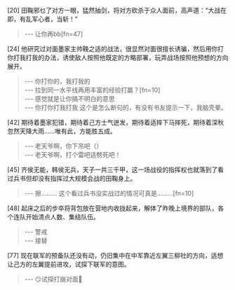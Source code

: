 
[20] 田鞠邪乜了对方一眼，猛然抽剑，将对方砍杀于众人面前，高声道：“大战在即，有乱军心者，当斩！”
>--- 让你再bb[fn=47]<br>

[24] 他研究过对面墨家主帅鞔之适的战法，很显然对面很擅长诱骗，然后用你打你打我打我的办法，诱使敌人按照他既定的方略部署，玩弄战场按照他预想的方向展开。
>--- 你打你的，我打我的<br>
>--- 拉到同一水平线再用丰富的经验打赢？[fn=10]<br>
>--- 感觉就是让你搞不明白的意思<br>
>--- 你打你打我打我
这个是怎么断句的，有没有书友提示一下，我脑壳晕。<br>

[42] 期待着墨家犯错，期待着己方士气迸发，期待着适摔下马摔死，期待着深秋忽然天降大雨……唯有此，方能胜五成。
>--- 老天爷啊，你下吊吧（）<br>
>--- 老天爷啊，打个雷吧适劈死吧！<br>

[45] 齐侯无能，韩侯无兵，天子一共三千甲，这一场战役的指挥权也就落到了看过兵书但却没有指挥过大规模会战的田鞠身上。
>--- 擦……… 这个看过兵书没实战过的情况可真是………[fn=10]<br>

[48] 起床之后的步卒将背包放在营地内收拢起来，解体了昨晚上境界的部队，各个连队开始清点人数、集结队伍。
>--- 警戒<br>
>--- 接替<br>

[77] 现在联军的预备队还没有动，仍旧集中在中军靠近左翼三柳社的方向，适想让己方的左翼提前进攻，试探下联军的意图。
>--- 😏试探打崩对面🤪<br>
